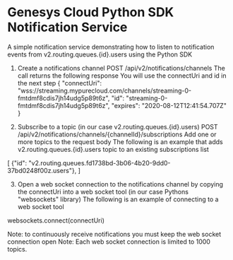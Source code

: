 # Genesys Cloud Python SDK Notification Service

A simple notification service demonstrating how to listen to notification events from v2.routing.queues.{id}.users using the Python SDK

1. Create a notifications channel
POST /api/v2/notifications/channels
The call returns the following response
You will use the connectUri and id in the next step
{
    "connectUri": "wss://streaming.mypurecloud.com/channels/streaming-0-fmtdmf8cdis7jh14udg5p89t6z",
    "id": "streaming-0-fmtdmf8cdis7jh14udg5p89t6z",
    "expires": "2020-08-12T12:41:54.707Z"
}

2. Subscribe to a topic (in our case v2.routing.queues.{id}.users)
POST /api/v2/notifications/channels/{channelId}/subscriptions
Add one or more topics to the request body
The following is an example that adds v2.routing.queues.{id}.users topic to an existing subscriptions list

[
   {"id": "v2.routing.queues.fd1738bd-3b06-4b20-9dd0-37bd0248f00z.users"},
]

3. Open a web socket connection to the notifications channel by copying the connectUri into a web socket tool
(in our case Pythons "websockets" library)
The following is an example of connecting to a web socket tool

websockets.connect(connectUri)

Note: to continuously receive notifications you must keep the web socket connection open
Note: Each web socket connection is limited to 1000 topics.
